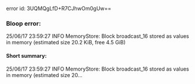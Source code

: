 error id: 3UQMQgLfD+R7CJhwOm0gUw==
### Bloop error:

25/06/17 23:59:27 INFO MemoryStore: Block broadcast_16 stored as values in memory (estimated size 20.2 KiB, free 4.5 GiB)
#### Short summary: 

25/06/17 23:59:27 INFO MemoryStore: Block broadcast_16 stored as values in memory (estimated size 20...